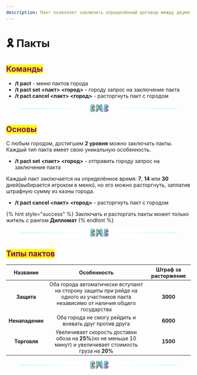```yaml
---
description: Пакт позволяет заключить определённый договор между двумя государствами
---
```


# 🎗️ Пакты

## <mark style="color:purple;">Команды</mark>

* **/t pact** - меню пактов города
* **/t pact set <пакт> <город>** - городу запрос на заключение пакта
* **/t pact cancel <пакт> <город>** - расторгнуть пакт с городом

<figure><img src="../.gitbook/assets/gitlab_hr7.svg" alt=""><figcaption></figcaption></figure>

## <mark style="color:purple;">Основы</mark>

С любым городом, достигшим **2 уровня** можно заключать пакты. Каждый тип пакта имеет свою уникальную особенность.

* **/t pact set <пакт> <город>** - отправить городу запрос на заключение пакта

Каждый пакт заключается на определённое время: **7**, **14** или **30** дней(выбирается игроком в меню), но его можно расторгнуть, заплатив штрафную сумму из казны города.

* **/t pact cancel <пакт> <город>** - расторгнуть пакт с городом

{% hint style="success" %}
Заключать и расторгать пакты может только житель с рангом **Дипломат**
{% endhint %}

<figure><img src="../.gitbook/assets/gitlab_hr7.svg" alt=""><figcaption></figcaption></figure>

## <mark style="color:purple;">Типы пактов</mark>

|     Название    |                                                              Особенность                                                             | Штраф за расторжение |
| :-------------: | :----------------------------------------------------------------------------------------------------------------------------------: | :------------------: |
|    **Защита**   | Оба города автоматически вступают на сторону защиты при рейде на одного из участников пакта независимо от наличия общего государства |       **3000**       |
| **Ненападение** |                                        Оба города не смогу рейдить и воевать друг против друга                                       |       **6000**       |
|   **Торговля**  |            Увеличивает скорость доставки обоза на **25%**(но не меньше 10 минут) и увеличивает стоимость груза на **20%**            |       **1500**       |

<figure><img src="../.gitbook/assets/gitlab_hr7.svg" alt=""><figcaption></figcaption></figure>
